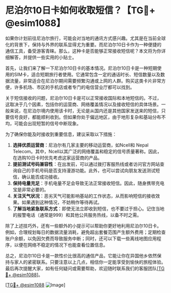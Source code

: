 # 尼泊尔10日卡如何收取短信？【TG💪+ @esim1088】

如果你计划前往尼泊尔旅行，可能会对当地的通讯方式感兴趣。尤其是在当前全球化的背景下，保持与外界的联系显得尤为重要。而尼泊尔10日卡作为一种便捷的通信工具，备受游客青睐。那么，这种卡是否能够正常接收短信呢？本文将为你详细解答，并提供一些实用的小贴士。

首先，让我们来了解一下尼泊尔10日卡的基本情况。尼泊尔10日卡是一种短期使用的SIM卡，适合短期旅行者使用。它通常包含一定的通话时长、短信数量以及数据流量，非常适合在尼泊尔期间需要频繁沟通或上网的人群。购买这类卡片非常方便，许多机场、市区的手机店或者专门的电信营业厅都可以找到。

关于短信接收的问题，尼泊尔10日卡是可以正常接收国际和本地短信的。不过，这取决于几个因素，包括你的运营商、网络覆盖情况以及接收短信的具体场景。一般来说，在尼泊尔境内使用该卡时，无论是从国内还是其他国家发送来的短信，只要信号良好，都能顺利收到。但如果你处于偏远地区，由于地形复杂和基站分布不均，可能会出现短暂的信号中断现象。

为了确保你能及时接收到重要信息，建议采取以下措施：
1. **选择优质运营商**：尼泊尔有几家主要的移动运营商，如Ncell和 Nepal Telecom。其中，Ncell以其广泛的网络覆盖和稳定的信号质量著称。因此，在选购10日卡时优先考虑这家运营商的产品。
2. **提前测试号码兼容性**：在出发前，可以通过拨打客服热线或者访问官方网站查询自己的手机号码是否支持漫游功能。此外，也可以尝试向朋友发送测试短信，确认能否成功接收。
3. **保持电量充足**：手机电量不足会导致无法正常接收短信。因此，随身携带充电宝是非常必要的。
4. **关注天气状况**：恶劣天气可能影响基站的工作状态，从而影响短信的接收效果。如果遇到这种情况，不妨稍作等待再试。
5. **了解当地紧急联系方式**：即使无法立即收到短信，也不要过于担心。记住当地的报警电话（通常是999）和其他公共服务热线，以备不时之需。

除了上述技巧外，还有一些额外的小提示可以帮助你更好地利用尼泊尔10日卡。例如，合理规划每日的数据流量消耗，避免超出套餐范围产生额外费用；定期检查账户余额，以免因欠费而导致服务中断；同时，还可以下载一些离线地图应用程序，以便在网络不稳定的情况下也能查看位置信息。

总之，尼泊尔10日卡是一款性价比很高的通信产品，它能让你在异国他乡依然保持与家人的紧密联系。只要注意以上几点，相信你一定能享受到愉快的旅程体验。最后再次提醒大家，如有任何疑问或需要帮助，欢迎随时联系我们的客服团队[[TG💪+ @esim1088](https://t.me/s/esim1088)]。

[[TG💪+ @esim1088](https://t.me/s/esim1088) ![Image](https://i.postimg.cc/4NQfJmqS/Snipaste-2025-05-13-00-14-12.png)]